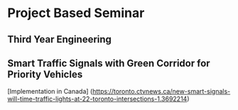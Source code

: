 # Project Based Seminar
## Third Year Engineering

## Smart Traffic Signals with Green Corridor for Priority Vehicles

[Implementation in Canada] (https://toronto.ctvnews.ca/new-smart-signals-will-time-traffic-lights-at-22-toronto-intersections-1.3692214)